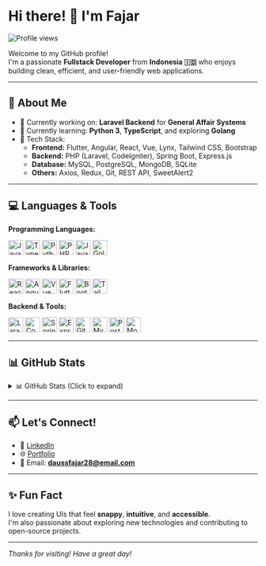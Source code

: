 # Hi there! 👋 I'm Fajar

![Profile views](https://visitor-badge.laobi.icu/badge?page_id=daussfajar.daussfajar&left_color=blue&right_color=green)

Welcome to my GitHub profile!  
I'm a passionate **Fullstack Developer** from **Indonesia 🇮🇩** who enjoys building clean, efficient, and user-friendly web applications.

---

## 🚀 About Me

- 🔭 Currently working on: **Laravel Backend** for **General Affair Systems**
- 🌱 Currently learning: **Python 3**, **TypeScript**, and exploring **Golang**
- 🧰 Tech Stack:
  - **Frontend:** Flutter, Angular, React, Vue, Lynx, Tailwind CSS, Bootstrap  
  - **Backend:** PHP (Laravel, CodeIgniter), Spring Boot, Express.js  
  - **Database:** MySQL, PostgreSQL, MongoDB, SQLite  
  - **Others:** Axios, Redux, Git, REST API, SweetAlert2

---

## 💻 Languages & Tools

**Programming Languages:**
<p align="left">
    <img src="https://cdn.jsdelivr.net/gh/devicons/devicon/icons/javascript/javascript-original.svg" alt="JavaScript" width="30" />  
    <img src="https://cdn.jsdelivr.net/gh/devicons/devicon/icons/typescript/typescript-original.svg" alt="TypeScript" width="30" />  
    <img src="https://cdn.jsdelivr.net/gh/devicons/devicon/icons/python/python-original.svg" alt="Python" width="30" />  
    <img src="https://cdn.jsdelivr.net/gh/devicons/devicon/icons/php/php-original.svg" alt="PHP" width="30" />  
    <img src="https://cdn.jsdelivr.net/gh/devicons/devicon/icons/java/java-original.svg" alt="Java" width="30" />  
    <img src="https://cdn.jsdelivr.net/gh/devicons/devicon/icons/go/go-original.svg" alt="Golang" width="30" />
</p>

**Frameworks & Libraries:**

<p align="left">
    <img src="https://cdn.jsdelivr.net/gh/devicons/devicon/icons/react/react-original.svg" alt="React" width="30" />
    <img src="https://cdn.jsdelivr.net/gh/devicons/devicon/icons/angularjs/angularjs-original.svg" alt="Angular" width="30" />
    <img src="https://cdn.jsdelivr.net/gh/devicons/devicon/icons/vuejs/vuejs-original.svg" alt="Vue" width="30" />
    <img src="https://cdn.jsdelivr.net/gh/devicons/devicon/icons/flutter/flutter-original.svg" alt="Flutter" width="30" />
    <img src="https://cdn.jsdelivr.net/gh/devicons/devicon/icons/bootstrap/bootstrap-original.svg" alt="Bootstrap" width="30" />
    <img src="https://cdn.jsdelivr.net/gh/devicons/devicon/icons/tailwindcss/tailwindcss-original.svg" alt="Tailwind CSS" width="30" />
</p>

**Backend & Tools:**

<p align="left">
    <img src="https://cdn.jsdelivr.net/gh/devicons/devicon/icons/laravel/laravel-original.svg" alt="Laravel" width="30" />
    <img src="https://cdn.jsdelivr.net/gh/devicons/devicon/icons/codeigniter/codeigniter-plain.svg" alt="CodeIgniter" width="30" />
    <img src="https://cdn.jsdelivr.net/gh/devicons/devicon/icons/spring/spring-original.svg" alt="Spring Boot" width="30" />
    <img src="https://cdn.jsdelivr.net/gh/devicons/devicon/icons/express/express-original.svg" alt="Express.js" width="30" />
    <img src="https://cdn.jsdelivr.net/gh/devicons/devicon/icons/git/git-original.svg" alt="Git" width="30" />
    <img src="https://cdn.jsdelivr.net/gh/devicons/devicon/icons/mysql/mysql-original.svg" alt="MySQL" width="30" />
    <img src="https://cdn.jsdelivr.net/gh/devicons/devicon/icons/postgresql/postgresql-original.svg" alt="PostgreSQL" width="30" />
    <img src="https://cdn.jsdelivr.net/gh/devicons/devicon/icons/mongodb/mongodb-original.svg" alt="MongoDB" width="30" />
</p>

---

## 📊 GitHub Stats

<details>
<summary>📊 GitHub Stats (Click to expand)</summary>

<br/>

<div style="display: flex; justify-content: space-between; gap: 10px;">
  <img src="https://github-readme-stats.vercel.app/api?username=daussfajar&show_icons=true&hide_border=true&title_color=ff652f&icon_color=FFE400&bg_color=09131B&text_color=ffffff&border_color=0c1a25" alt="Fajar's GitHub Stats" width="49%" />
  <img src="https://github-readme-stats.vercel.app/api/top-langs/?username=daussfajar&layout=compact&theme=radical&hide_border=true" alt="Top Languages" width="49%" />
</div>

</details>

---

## 📫 Let's Connect!

- 💼 [LinkedIn](https://www.linkedin.com/in/daussfajar28/)
- 🌐 [Portfolio](https://daussfajar.github.io/)
- 📧 Email: **daussfajar28@email.com**

---

## ✨ Fun Fact

I love creating UIs that feel **snappy**, **intuitive**, and **accessible**.  
I'm also passionate about exploring new technologies and contributing to open-source projects.

---

_Thanks for visiting! Have a great day!_
